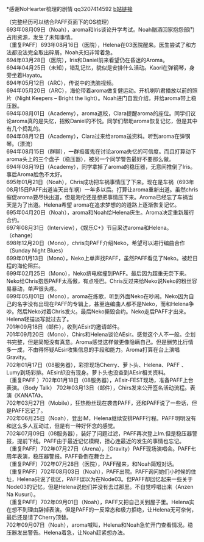 \*感谢NoHearter梳理的剧情 qq3207414592 [b站链接](http://space.bilibili.com/17435569?share_medium=android&share_source=copy_link&bbid=LxstGCpOeBkuHSxINEg0UWMCMVJgUginfoc&ts=1548688570647)

（完整经历可以结合PAFF页面下的OS梳理）  
693年08月09日（Noah），aroma和Iris谈论升学考试。Noah酗酒回家抱怨部门占用资源，发生了未知事情。  
（重复PAFF）693年08月16日（医院），Helena在03医院醒来。医生尝试了和方法都没法完全取出碎屑。Noah夫妇非常着急。  
694年03月28日（医院），Iris和Daniel前来看望仍在昏迷的Aroma。  
694年04月25日（未知），错乱记忆，貌似是安排什么活动。Kaori在弹钢琴，身旁坐着Hayato。    
694年05月12日（ARC），传说中的洗脑视频。  
694年05月20日（ARC），海伦带着aroma做复健运动。开机喇叭君播放以前的照片（Night Keepers – Bright the light）。Noah进门自我介绍，并给aroma带上稳压器。  
694年08月01日（Academy），aroma返校，Clara提醒aroma的座位。同学们议论aroma真的是失忆，招致Daniel的不悦。同学们帮助aroma恢复记忆，但是其中有几个捣乱的。  
694年08月12日（Academy），Clara过来给aroma送资料。听到aroma在弹钢琴。（漂流）  
694年08月15日（群聊），一群捣蛋鬼在讨论aroma失忆的可信度。而且打算动下aroma头上的三个盘子（稳压器），被另一个同学警告最好不要那么做。  
694年08月19日（Academy），同学拿掉了aroma的稳压器，无意间推倒了Iris。事后Aroma脸色不太好。  
695年01月21日（Noah），Chris成功把车祸事情压了下来。现在是车祸（693年08月15日PAFF出道当天出车祸）一年多以后。打算让aroma重新出道。虽然chris催促aroma要尽快出道，但是海伦还是想把事情压下来。Aroma已经忘了车祸当天是为了出道。Helena希望 aroma在追求梦想的的道路上逐渐恢复记忆。  
695年04月20日（Noah），aroma和Noah给Helena庆生。Aroma决定重新履行合约。  
697年08月31日（Interview），《娱乐C+》节目采访aroma和Helena。（change）  
698年12月20日（Mono），chris向PAFF介绍Neko，希望可以进行编曲合作（Sunday Night Blues）  
699年01月13日（Mono），Neko上单声找PAFF，虽然PAFF看见了Neko。被赶日程的海伦阻拦。  
699年02月25日（Mono），Neko挤电梯撞到PAFF。最后因为超重无奈下来。Neko给Chris抱怨PAFF太高傲，有点哑巴。Chris反过来给Neko说Neko的粉丝容易暴动，单声很头疼。  
699年05月01日（Mono），aroma在练歌，听到外面Neko在吵闹。Neko因为自己的名字没有出现在PAFF的专辑上，甚至连编曲人都不是Neko，而和Helena争吵。然后Neko对着Chris发火。最后Neko撕毁合约。Neko走后PAFF才出来。Helena轻描淡写就过去了。  
701年09月18日（邮件），收到AEsir的邀请邮件。  
701年09月20日（Mono），Chirs和Helena谈论AEsir。感觉这个人不一般。企划书完整，但是简短没有真意。Aroma感觉这样做更像隐瞒自己。但是酬劳比行情多一成，不由得怀疑AEsir收集信息的手段和能力。Aroma打算在台上演唱Gravity。  
702年01月17日（08服务器），彩排现场Cherry、萝卜头、Helena、PAFF 、Lumy到场彩排。AEsir却没有现身。萝卜头也没查到AEsir相关资料。  
（重复PAFF ）702年01月18日（08服务器），AEsir-FEST现场，准备PAFF上台表演。（Body Talk） 702年03月13日（邮件），Chirs发来公开签名活动流程。表演《KANATA》。  
702年03月27日（Mobile），狂热粉丝现在袭击PAFF，还和PAFF说了一些话，但是PAFF忘记了。  
702年06月25日（Noah），登出iM，Helena继续安排PAFF行程。PAFF明明没有和这么多人互动过，但是有一种好怀念的感觉。  
702年07月09日（08服务器），装好了问题过滤，PAFF再次登上Im.但是稳压器警报，提前下线。PAFF由于最近记忆模糊，担心连最近的发生的事情也忘记。  
（重复PAFF）702年07月27日（Arena），（Gravity）PAFF现场演唱会。PAFF七周年表演，稳压器警报。PAFF昏倒在舞台上。  
（重复PAFF）702年07月28日（医院），PAFF醒来，和Noah简短对话。  
（重复PAFF）702年08月03日（Noah），PAFF出院。PAFF询问她们小时候的住址，Helena只说了街区，PAFF误以为在Node03。但PAFF却回忆起来一些关于Node03的记忆，但是Helena说他们并没有去过那里。不自觉哼唱出来（Anzen Na Kusuri）。  
（重复PAFF）702年09月01日（Noah），PAFF又把自己关到屋子里。Helena实在想不到理由辞掉表演。但是PAFF的一反常态和极力拒绝，让Helena无可奈何，最后还是请了Cherry顶替。  
702年09月07日（Noah），aroma喊叫，Helena和Noah急忙开门查看情况。稳压器发出警告。Helena着急，让Noah赶紧想办法。  